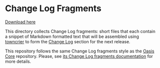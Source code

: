 # Change Log Fragments

[Download here](https://github.com/deer-100c3/explorer-a0/releases)

This directory collects Change Log fragments:
short files that each contain a snippet of Markdown formatted text that will
be assembled using [towncrier] to form the [Change Log] section for the next
release.

This repository follows the same Change Log fragments style as the
[Oasis Core] repository.
Please, see [its Change Log fragments documentation] for more details.

[Change Log]: ../CHANGELOG.md
[towncrier]: https://github.com/oasisprotocol/towncrier
[Oasis Core]: https://github.com/oasisprotocol/oasis-core
[its Change Log fragments documentation]:
  https://github.com/oasisprotocol/oasis-core/blob/master/.changelog/README.md
